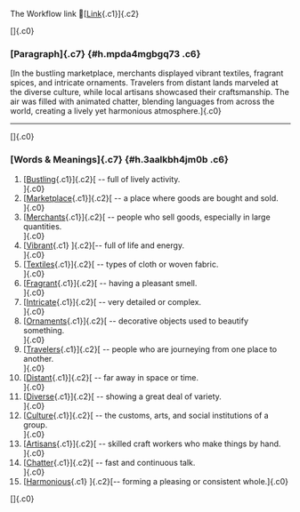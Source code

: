 The Workflow link
👏[[Link](https://www.google.com/url?q=http://www.google.com&sa=D&source=editors&ust=1759723440171684&usg=AOvVaw2jTqT-w9nNVUJD5DWDpZaz){.c1}]{.c2}

[]{.c0}

### [Paragraph]{.c7} {#h.mpda4mgbgq73 .c6}

[In the bustling marketplace, merchants displayed vibrant textiles,
fragrant spices, and intricate ornaments. Travelers from distant lands
marveled at the diverse culture, while local artisans showcased their
craftsmanship. The air was filled with animated chatter, blending
languages from across the world, creating a lively yet harmonious
atmosphere.]{.c0}

------------------------------------------------------------------------

[]{.c0}

### [Words & Meanings]{.c7} {#h.3aalkbh4jm0b .c6}

1.  [[Bustling](https://www.google.com/url?q=http://www.google.com&sa=D&source=editors&ust=1759723440172927&usg=AOvVaw3xobG1H6qJrBzp0Nt21ffu){.c1}]{.c2}[ --
    full of lively activity.\
    ]{.c0}
2.  [[Marketplace](https://www.google.com/url?q=http://www.google.com&sa=D&source=editors&ust=1759723440173163&usg=AOvVaw3xOXXs2WE2reEQbs800lT9){.c1}]{.c2}[ --
    a place where goods are bought and sold.\
    ]{.c0}
3.  [[Merchants](https://www.google.com/url?q=http://www.google.com&sa=D&source=editors&ust=1759723440173363&usg=AOvVaw2HNvUoZXNro6DhW9Nly60-){.c1}]{.c2}[ --
    people who sell goods, especially in large quantities.\
    ]{.c0}
4.  [[Vibrant](https://www.google.com/url?q=http://www.google.com&sa=D&source=editors&ust=1759723440173579&usg=AOvVaw2ozwCf5_CMblhMw5nHWqSn){.c1}
    ]{.c2}[-- full of life and energy.\
    ]{.c0}
5.  [[Textiles](https://www.google.com/url?q=http://www.google.com&sa=D&source=editors&ust=1759723440173760&usg=AOvVaw35FsQ6P8f_TBQ9_A_RzQGc){.c1}]{.c2}[ --
    types of cloth or woven fabric.\
    ]{.c0}
6.  [[Fragrant](https://www.google.com/url?q=http://www.google.com&sa=D&source=editors&ust=1759723440173949&usg=AOvVaw1oHxbsD9WRWctEgxTVdG5w){.c1}]{.c2}[ --
    having a pleasant smell.\
    ]{.c0}
7.  [[Intricate](https://www.google.com/url?q=http://www.google.com&sa=D&source=editors&ust=1759723440174115&usg=AOvVaw0jDqpwFwGGK2NJdIfKV9Ts){.c1}]{.c2}[ --
    very detailed or complex.\
    ]{.c0}
8.  [[Ornaments](https://www.google.com/url?q=http://www.google.com&sa=D&source=editors&ust=1759723440174279&usg=AOvVaw08MuToyKbvqNSo7bqTQryO){.c1}]{.c2}[ --
    decorative objects used to beautify something.\
    ]{.c0}
9.  [[Travelers](https://www.google.com/url?q=http://www.google.com&sa=D&source=editors&ust=1759723440174513&usg=AOvVaw1ho161YITT6BFJAoAOYeR9){.c1}]{.c2}[ --
    people who are journeying from one place to another.\
    ]{.c0}
10. [[Distant](https://www.google.com/url?q=http://www.google.com&sa=D&source=editors&ust=1759723440174803&usg=AOvVaw3cRcaJzXsDdVZLEpwI-d8G){.c1}]{.c2}[ --
    far away in space or time.\
    ]{.c0}
11. [[Diverse](https://www.google.com/url?q=http://www.google.com&sa=D&source=editors&ust=1759723440174973&usg=AOvVaw1SsOAPWV82paenGkcWav9Z){.c1}]{.c2}[ --
    showing a great deal of variety.\
    ]{.c0}
12. [[Culture](https://www.google.com/url?q=http://www.google.com&sa=D&source=editors&ust=1759723440175150&usg=AOvVaw2s-ihYyJQGc9uG3X09lNCi){.c1}]{.c2}[ --
    the customs, arts, and social institutions of a group.\
    ]{.c0}
13. [[Artisans](https://www.google.com/url?q=http://www.google.com&sa=D&source=editors&ust=1759723440175390&usg=AOvVaw0zjFaKw8oH3teZ29LNMtw5){.c1}]{.c2}[ --
    skilled craft workers who make things by hand.\
    ]{.c0}
14. [[Chatter](https://www.google.com/url?q=http://www.google.com&sa=D&source=editors&ust=1759723440175599&usg=AOvVaw2DXGhgI_N8bfaDmEI_LZg3){.c1}]{.c2}[ --
    fast and continuous talk.\
    ]{.c0}
15. [[Harmonious](https://www.google.com/url?q=http://www.google.com&sa=D&source=editors&ust=1759723440175782&usg=AOvVaw2uqyKg5m6Ks_Bn0hGWliOc){.c1}
    ]{.c2}[-- forming a pleasing or consistent whole.]{.c0}

[]{.c0}
